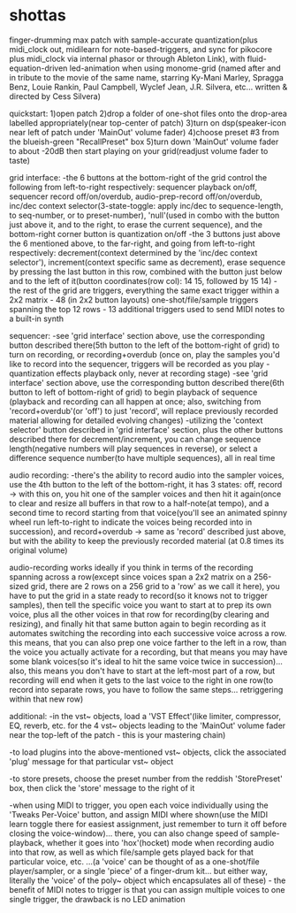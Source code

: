 # shottas
finger-drumming max patch with sample-accurate quantization(plus midi_clock out, midilearn for note-based-triggers, and sync for pikocore plus midi_clock via internal phasor or through Ableton Link), with fluid-equation-driven led-animation when using monome-grid
(named after and in tribute to the movie of the same name, starring Ky-Mani Marley, Spragga Benz, Louie Rankin, Paul Campbell, Wyclef Jean, J.R. Silvera, etc... written & directed by Cess Silvera)

quickstart:
1)open patch
2)drop a folder of one-shot files onto the drop-area labelled appropriately(near top-center of patch)
3)turn on dsp(speaker-icon near left of patch under 'MainOut' volume fader)
4)choose preset #3 from the blueish-green "RecallPreset" box
5)turn down 'MainOut' volume fader to about -20dB then start playing on your grid(readjust volume fader to taste)

grid interface:
-the 6 buttons at the bottom-right of the grid control the following from left-to-right respectively: sequencer playback on/off, sequencer record off/on/overdub, audio-prep-record off/on/overdub, inc/dec context selector(3-state-toggle: apply inc/dec to sequence-length, to seq-number, or to preset-number), 'null'(used in combo with the button just above it, and to the right, to erase the current sequence), and the bottom-right corner button is quantization on/off
-the 3 buttons just above the 6 mentioned above, to the far-right, and going from left-to-right respectively: decrement(context determined by the 'inc/dec context selector'), increment(context specific same as decrement), erase sequence by pressing the last button in this row, combined with the button just below and to the left of it(button coordinates(row col): 14 15, followed by 15 14)
-the rest of the grid are triggers, everything the same exact trigger within a 2x2 matrix - 48 (in 2x2 button layouts) one-shot/file/sample triggers spanning the top 12 rows - 13 additional triggers used to send MIDI notes to a built-in synth

sequencer:
-see 'grid interface' section above, use the corresponding button described there(5th button to the left of the bottom-right of grid) to turn on recording, or recording+overdub (once on, play the samples you'd like to record into the sequencer, triggers will be recorded as you play - quantization effects playback only, never at recording stage)
-see 'grid interface' section above, use the corresponding button described there(6th button to left of bottom-right of grid) to begin playback of sequence
(playback and recording can all happen at once; also, switching from 'record+overdub'(or 'off') to just 'record', will replace previously recorded material allowing for detailed evolving changes)
-utilizing the 'context selector' button described in 'grid interface' section, plus the other buttons described there for decrement/increment, you can change sequence length(negative numbers will play sequences in reverse), or select a difference sequence number(to have multiple sequences), all in real time

audio recording:
-there's the ability to record audio into the sampler voices, use the 4th button to the left of the bottom-right, it has 3 states: 
off, 
record -> with this on, you hit one of the sampler voices and then hit it again(once to clear and resize all buffers in that row to a half-note(at tempo), and a second time to record starting from that voice(you'll see an animated spinny wheel run left-to-right to indicate the voices being recorded into in succession), 
and record+overdub -> same as 'record' described just above, but with the ability to keep the previously recorded material (at 0.8 times its original volume)

audio-recording works ideally if you think in terms of the recording spanning across a row(except since voices span a 2x2 matrix on a 256-sized grid, there are 2 rows on a 256 grid to a 'row' as we call it here), you have to put the grid in a state ready to record(so it knows not to trigger samples), then tell the specific voice you want to start at to prep its own voice, plus all the other voices in that row for recording(by clearing and resizing), and finally hit that same button again to begin recording as it automates switching the recording into each successive voice across a row. this means, that you can also prep one voice farther to the left in a row, than the voice you actually activate for a recording, but that means you may have some blank voices(so it's ideal to hit the same voice twice in succession)... also, this means you don't have to start at the left-most part of a row, but recording will end when it gets to the last voice to the right in one row(to record into separate rows, you have to follow the same steps... retriggering within that new row)

additional:
-in the vst~ objects, load a 'VST Effect'(like limiter, compressor, EQ, reverb, etc. for the 4 vst~ objects leading to the 'MainOut' volume fader near the top-left of the patch - this is your mastering chain)

-to load plugins into the above-mentioned vst~ objects, click the associated 'plug' message for that particular vst~ object

-to store presets, choose the preset number from the reddish 'StorePreset' box, then click the 'store' message to the right of it

-when using MIDI to trigger, you open each voice individually using the 'Tweaks Per-Voice' button, and assign MIDI where shown(use the MIDI learn toggle there for easiest assignment, just remember to turn it off before closing the voice-window)... there, you can also change speed of sample-playback, whether it goes into 'hox'(hocket) mode when recording audio into that row, as well as which file/sample gets played back for that particular voice, etc.    ...(a 'voice' can be thought of as a one-shot/file player/sampler, or a single 'piece' of a finger-drum kit... but either way, literally the 'voice' of the poly~ object which encapsulates all of these) - the benefit of MIDI notes to trigger is that you can assign multiple voices to one single trigger, the drawback is no LED animation
